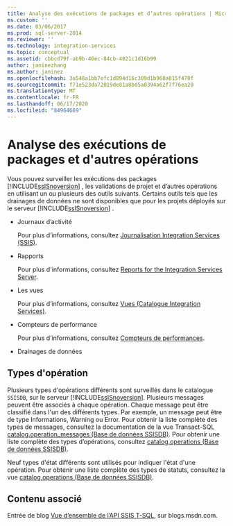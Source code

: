 ```yaml
---
title: Analyse des exécutions de packages et d’autres opérations | Microsoft Docs
ms.custom: ''
ms.date: 03/06/2017
ms.prod: sql-server-2014
ms.reviewer: ''
ms.technology: integration-services
ms.topic: conceptual
ms.assetid: cbbcd79f-ab9b-46ec-84cb-4821c1d16b99
author: janinezhang
ms.author: janinez
ms.openlocfilehash: 3a548a1bb7efc1d894d16c309d1b960a015f470f
ms.sourcegitcommit: f71e523da72019de81a8bd5a0394a62f7f76ea20
ms.translationtype: MT
ms.contentlocale: fr-FR
ms.lasthandoff: 06/17/2020
ms.locfileid: "84964669"
---
```

# <a name="monitoring-for-package-executions-and-other-operations"></a>Analyse des exécutions de packages et d'autres opérations
  Vous pouvez surveiller les exécutions des packages [!INCLUDE[ssISnoversion](../../includes/ssisnoversion-md.md)] , les validations de projet et d’autres opérations en utilisant un ou plusieurs des outils suivants. Certains outils tels que les drainages de données ne sont disponibles que pour les projets déployés sur le serveur [!INCLUDE[ssISnoversion](../../includes/ssisnoversion-md.md)] .  
  
-   Journaux d’activité  
  
     Pour plus d’informations, consultez [Journalisation Integration Services &#40;SSIS&#41;](integration-services-ssis-logging.md).  
  
-   Rapports  
  
     Pour plus d'informations, consultez [Reports for the Integration Services Server](../reports-for-the-integration-services-server.md).  
  
-   Les vues  
  
     Pour plus d’informations, consultez [Vues &#40;Catalogue Integration Services&#41;](/sql/integration-services/system-views/views-integration-services-catalog).  
  
-   Compteurs de performance  
  
     Pour plus d’informations, consultez [Compteurs de performances](performance-counters.md).  
  
-   Drainages de données  
  
## <a name="operation-types"></a>Types d'opération  
 Plusieurs types d'opérations différents sont surveillés dans le catalogue `SSISDB`, sur le serveur [!INCLUDE[ssISnoversion](../../includes/ssisnoversion-md.md)]. Plusieurs messages peuvent être associés à chaque opération. Chaque message peut être classifié dans l'un des différents types. Par exemple, un message peut être de type Informations, Warning ou Error. Pour obtenir la liste complète des types de messages, consultez la documentation de la vue Transact-SQL [catalog.operation_messages &#40;Base de données SSISDB&#41;](/sql/integration-services/system-views/catalog-operation-messages-ssisdb-database). Pour obtenir une liste complète des types d’opérations, consultez [catalog.operations &#40;Base de données SSISDB&#41;](/sql/integration-services/system-views/catalog-operations-ssisdb-database).  
  
 Neuf types d'état différents sont utilisés pour indiquer l'état d'une opération. Pour obtenir une liste complète des types de statuts, consultez la vue [catalog.operations &#40;Base de données SSISDB&#41;](/sql/integration-services/system-views/catalog-operations-ssisdb-database).  
  
## <a name="related-content"></a>Contenu associé  
 Entrée de blog [Vue d’ensemble de l’API SSIS T-SQL](https://go.microsoft.com/fwlink/?LinkId=249051), sur blogs.msdn.com.  
  
  
